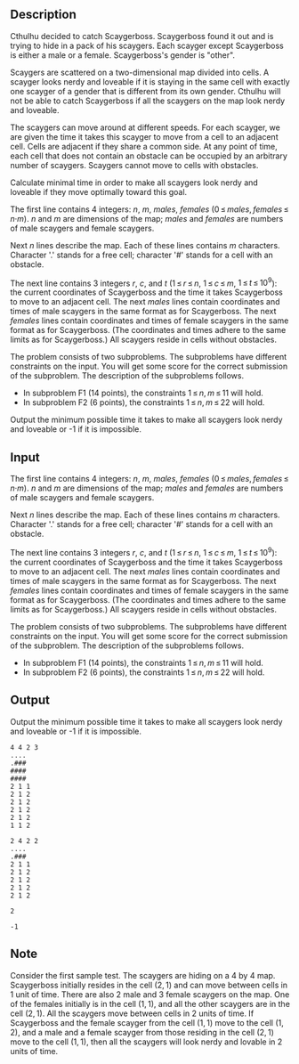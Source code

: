 ## Description

<div><p>Cthulhu decided to catch Scaygerboss. Scaygerboss found it out and is trying to hide in a pack of his scaygers. Each scayger except Scaygerboss is either a male or a female. Scaygerboss's gender is "other".</p><p>Scaygers are scattered on a two-dimensional map divided into cells. A scayger looks nerdy and loveable if it is staying in the same cell with exactly one scayger of a gender that is different from its own gender. Cthulhu will not be able to catch Scaygerboss if all the scaygers on the map look nerdy and loveable.</p><p>The scaygers can move around at different speeds. For each scayger, we are given the time it takes this scayger to move from a cell to an adjacent cell. Cells are adjacent if they share a common side. At any point of time, each cell that does not contain an obstacle can be occupied by an arbitrary number of scaygers. Scaygers cannot move to cells with obstacles.</p><p>Calculate minimal time in order to make all scaygers look nerdy and loveable if they move optimally toward this goal.</p></div><div class="input-specification"><p>The first line contains 4 integers: <span class="tex-span"><i>n</i></span>, <span class="tex-span"><i>m</i></span>, <span class="tex-span"><i>males</i></span>, <span class="tex-span"><i>females</i></span> (<span class="tex-span">0 ≤ <i>males</i>, <i>females</i> ≤ <i>n</i>·<i>m</i></span>). <span class="tex-span"><i>n</i></span> and <span class="tex-span"><i>m</i></span> are dimensions of the map; <span class="tex-span"><i>males</i></span> and <span class="tex-span"><i>females</i></span> are numbers of male scaygers and female scaygers.</p><p>Next <span class="tex-span"><i>n</i></span> lines describe the map. Each of these lines contains <span class="tex-span"><i>m</i></span> characters. Character '.' stands for a free cell; character '#' stands for a cell with an obstacle.</p><p>The next line contains 3 integers <span class="tex-span"><i>r</i></span>, <span class="tex-span"><i>c</i></span>, and <span class="tex-span"><i>t</i></span> (<span class="tex-span">1 ≤ <i>r</i> ≤ <i>n</i></span>, <span class="tex-span">1 ≤ <i>c</i> ≤ <i>m</i></span>, <span class="tex-span">1 ≤ <i>t</i> ≤ 10<sup class="upper-index">9</sup></span>): the current coordinates of Scaygerboss and the time it takes Scaygerboss to move to an adjacent cell. The next <span class="tex-span"><i>males</i></span> lines contain coordinates and times of male scaygers in the same format as for Scaygerboss. The next <span class="tex-span"><i>females</i></span> lines contain coordinates and times of female scaygers in the same format as for Scaygerboss. (The coordinates and times adhere to the same limits as for Scaygerboss.) All scaygers reside in cells without obstacles.</p><p><span class="tex-font-style-it">The problem consists of two subproblems. The subproblems have different constraints on the input. You will get some score for the correct submission of the subproblem. The description of the subproblems follows.</span></p><ul> <li> In subproblem F1 (<span class="tex-span">14</span> points), the constraints <span class="tex-span">1 ≤ <i>n</i>, <i>m</i> ≤ 11</span> will hold. </li><li> In subproblem F2 (<span class="tex-span">6</span> points), the constraints <span class="tex-span">1 ≤ <i>n</i>, <i>m</i> ≤ 22</span> will hold. </li></ul></div><div class="output-specification"><p>Output the minimum possible time it takes to make all scaygers look nerdy and loveable or -1 if it is impossible.</p></div>

## Input

<p>The first line contains 4 integers: <span class="tex-span"><i>n</i></span>, <span class="tex-span"><i>m</i></span>, <span class="tex-span"><i>males</i></span>, <span class="tex-span"><i>females</i></span> (<span class="tex-span">0 ≤ <i>males</i>, <i>females</i> ≤ <i>n</i>·<i>m</i></span>). <span class="tex-span"><i>n</i></span> and <span class="tex-span"><i>m</i></span> are dimensions of the map; <span class="tex-span"><i>males</i></span> and <span class="tex-span"><i>females</i></span> are numbers of male scaygers and female scaygers.</p><p>Next <span class="tex-span"><i>n</i></span> lines describe the map. Each of these lines contains <span class="tex-span"><i>m</i></span> characters. Character '.' stands for a free cell; character '#' stands for a cell with an obstacle.</p><p>The next line contains 3 integers <span class="tex-span"><i>r</i></span>, <span class="tex-span"><i>c</i></span>, and <span class="tex-span"><i>t</i></span> (<span class="tex-span">1 ≤ <i>r</i> ≤ <i>n</i></span>, <span class="tex-span">1 ≤ <i>c</i> ≤ <i>m</i></span>, <span class="tex-span">1 ≤ <i>t</i> ≤ 10<sup class="upper-index">9</sup></span>): the current coordinates of Scaygerboss and the time it takes Scaygerboss to move to an adjacent cell. The next <span class="tex-span"><i>males</i></span> lines contain coordinates and times of male scaygers in the same format as for Scaygerboss. The next <span class="tex-span"><i>females</i></span> lines contain coordinates and times of female scaygers in the same format as for Scaygerboss. (The coordinates and times adhere to the same limits as for Scaygerboss.) All scaygers reside in cells without obstacles.</p><p><span class="tex-font-style-it">The problem consists of two subproblems. The subproblems have different constraints on the input. You will get some score for the correct submission of the subproblem. The description of the subproblems follows.</span></p><ul> <li> In subproblem F1 (<span class="tex-span">14</span> points), the constraints <span class="tex-span">1 ≤ <i>n</i>, <i>m</i> ≤ 11</span> will hold. </li><li> In subproblem F2 (<span class="tex-span">6</span> points), the constraints <span class="tex-span">1 ≤ <i>n</i>, <i>m</i> ≤ 22</span> will hold. </li></ul>

## Output

<p>Output the minimum possible time it takes to make all scaygers look nerdy and loveable or -1 if it is impossible.</p>





```input1
4 4 2 3
....
.###
####
####
2 1 1
2 1 2
2 1 2
2 1 2
2 1 2
1 1 2

```




```input2
2 4 2 2
....
.###
2 1 1
2 1 2
2 1 2
2 1 2
2 1 2

```




```output1
2

```




```output2
-1

```



## Note

<p>Consider the first sample test. The scaygers are hiding on a 4 by 4 map. Scaygerboss initially resides in the cell <span class="tex-span">(2, 1)</span> and can move between cells in 1 unit of time. There are also 2 male and 3 female scaygers on the map. One of the females initially is in the cell <span class="tex-span">(1, 1)</span>, and all the other scaygers are in the cell <span class="tex-span">(2, 1)</span>. All the scaygers move between cells in 2 units of time. If Scaygerboss and the female scayger from the cell <span class="tex-span">(1, 1)</span> move to the cell <span class="tex-span">(1, 2)</span>, and a male and a female scayger from those residing in the cell <span class="tex-span">(2, 1)</span> move to the cell <span class="tex-span">(1, 1)</span>, then all the scaygers will look nerdy and lovable in 2 units of time.</p>
